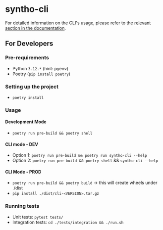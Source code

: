 # syntho-cli

For detailed information on the CLI's usage, please refer to the [relevant section in the documentation](https://github.com/syntho-ai/deployment-tools/blob/main/cli/docs/getting-started.md).

## For Developers

### Pre-requirements

- Python `3.12.*` (hint: pyenv)
- Poetry (`pip install poetry`)


### Setting up the project

- `poetry install`

### Usage

#### Development Mode

- `poetry run pre-build && poetry shell`

#### CLI mode - DEV

- Option 1: `poetry run pre-build && poetry run syntho-cli --help`
- Option 2: `poetry run pre-build && poetry shell` && `syntho-cli --help`

#### CLI Mode - PROD

- `poetry run pre-build && poetry build` -> this will create wheels under ./dist
- `pip install ./dist/cli-<VERSION>.tar.gz`

### Running tests

- Unit tests: `pytest tests/`
- Integration tests: `cd ./tests/integration && ./run.sh`
